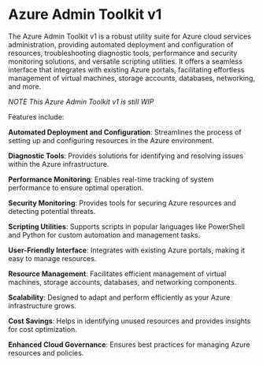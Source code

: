 # Azure Admin Toolkit v1

The Azure Admin Toolkit v1 is a robust utility suite for Azure cloud services administration, providing automated deployment and configuration of resources, troubleshooting diagnostic tools, performance and security monitoring solutions, and versatile scripting utilities. It offers a seamless interface that integrates with existing Azure portals, facilitating effortless management of virtual machines, storage accounts, databases, networking, and more.

_NOTE This Azure Admin Toolkit v1 is still WIP_


Features include:

**Automated Deployment and Configuration**: Streamlines the process of setting up and configuring resources in the Azure environment.

**Diagnostic Tools**: Provides solutions for identifying and resolving issues within the Azure infrastructure.

**Performance Monitoring**: Enables real-time tracking of system performance to ensure optimal operation.

**Security Monitoring**: Provides tools for securing Azure resources and detecting potential threats.

**Scripting Utilities**: Supports scripts in popular languages like PowerShell and Python for custom automation and management tasks.

**User-Friendly Interface**: Integrates with existing Azure portals, making it easy to manage resources.

**Resource Management**: Facilitates efficient management of virtual machines, storage accounts, databases, and networking components.

**Scalability**: Designed to adapt and perform efficiently as your Azure infrastructure grows.

**Cost Savings**: Helps in identifying unused resources and provides insights for cost optimization.

**Enhanced Cloud Governance**: Ensures best practices for managing Azure resources and policies.
